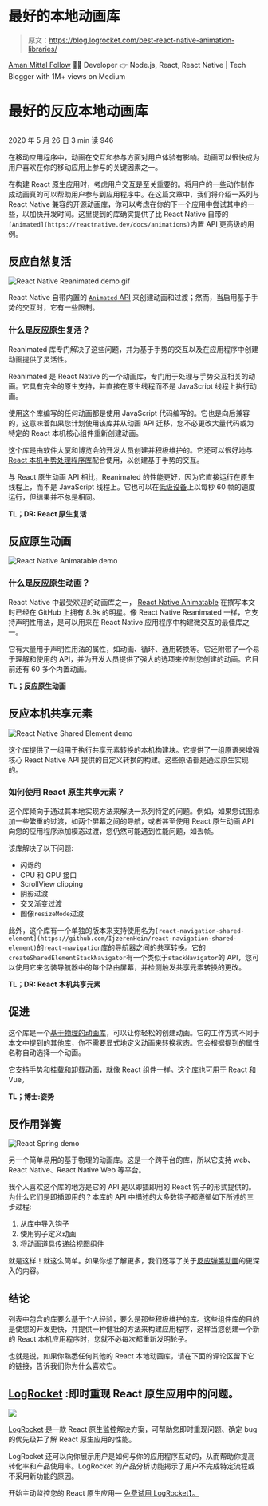 # 最好的本地动画库

> 原文：<https://blog.logrocket.com/best-react-native-animation-libraries/>

[Aman Mittal Follow](https://blog.logrocket.com/author/amanmittal/) 👨‍💻 Developer 👉 Node.js, React, React Native | Tech Blogger with 1M+ views on Medium

# 最好的反应本地动画库

## 

2020 年 5 月 26 日 3 min 读 946

在移动应用程序中，动画在交互和参与方面对用户体验有影响。动画可以很快成为用户喜欢在你的移动应用上参与的关键因素之一。

在构建 React 原生应用时，考虑用户交互是至关重要的。将用户的一些动作制作成动画真的可以帮助用户参与到应用程序中。在这篇文章中，我们将介绍一系列与 React Native 兼容的开源动画库，你可以考虑在你的下一个应用中尝试其中的一些，以加快开发时间。这里提到的库确实提供了比 React Native 自带的`[Animated](https://reactnative.dev/docs/animations)`内置 API 更高级的用例。

## 反应自然复活

![React Native Reanimated demo gif](img/33b5291dc8e161b11f66388cdda4d2aa.png)

React Native 自带内置的 [`Animated` API](https://reactnative.dev/docs/animations) 来创建动画和过渡；然而，当启用基于手势的交互时，它有一些限制。

### 什么是反应原生复活？

Reanimated 库专门解决了这些问题，并为基于手势的交互以及在应用程序中创建动画提供了灵活性。

Reanimated 是 React Native 的一个动画库，专门用于处理与手势交互相关的动画。它具有完全的原生支持，并直接在原生线程而不是 JavaScript 线程上执行动画。

使用这个库编写的任何动画都是使用 JavaScript 代码编写的。它也是向后兼容的，这意味着如果您计划使用该库并从动画 API 迁移，您不必更改大量代码或为特定的 React 本机核心组件重新创建动画。

这个库是由软件大厦和博览会的开发人员创建并积极维护的。它还可以很好地与 [React 本机手势处理程序库](https://software-mansion.github.io/react-native-gesture-handler/index.html)配合使用，以创建基于手势的交互。

与 React 原生动画 API 相比，Reanimated 的性能更好，因为它直接运行在原生线程上，而不是 JavaScript 线程上。它也可以在[低级设备](https://en.wikipedia.org/wiki/Feature_phone)上以每秒 60 帧的速度运行，但结果并不总是相同。

**TL；DR: React 原生复活**

## 反应原生动画

![React Native Animatable demo](img/24a78a0c41a298e20840b3f40b3b657c.png)

### 什么是反应原生动画？

React Native 中最受欢迎的动画库之一， [React Native Animatable](https://github.com/oblador/react-native-animatable) 在撰写本文时已经在 GitHub 上拥有 8.9k 的明星。像 React Native Reanimated 一样，它支持声明性用法，是可以用来在 React Native 应用程序中构建微交互的最佳库之一。

它有大量用于声明性用法的属性，如动画、循环、通用转换等。它还附带了一个易于理解和使用的 API，并为开发人员提供了强大的选项来控制您创建的动画。它目前还有 60 多个内置动画。

**TL；反应原生动画**

## 反应本机共享元素

![React Native Shared Element demo](img/c5e326c469ff075cb6afb5d474329895.png)

这个库提供了一组用于执行共享元素转换的本机构建块。它提供了一组原语来增强核心 React Native API 提供的自定义转换的构建。这些原语都是通过原生实现的。

### 如何使用 React 原生共享元素？

这个库倾向于通过其本地实现方法来解决一系列特定的问题。例如，如果您试图添加一些繁重的过渡，如两个屏幕之间的导航，或者甚至使用 React 原生动画 API 向您的应用程序添加模态过渡，您仍然可能遇到性能问题，如丢帧。

该库解决了以下问题:

*   闪烁的
*   CPU 和 GPU 接口
*   ScrollView clipping
*   阴影过渡
*   交叉渐变过渡
*   图像`resizeMode`过渡

此外，这个库有一个单独的版本来支持使用名为`[react-navigation-shared-element](https://github.com/IjzerenHein/react-navigation-shared-element)`的`react-navigation`库的导航器之间的共享转换。它的`createSharedElementStackNavigator`有一个类似于`stackNavigator`的 API，您可以使用它来包装导航器中的每个路由屏幕，并检测触发共享元素转换的更改。

**TL；DR: React 本机共享元素**

## 促进

这个库是一个[基于物理的动画库](https://blog.logrocket.com/physics-based-animations-react-renature/)，可以让你轻松的创建动画。它的工作方式不同于本文中提到的其他库，你不需要显式地定义动画来转换状态。它会根据提到的属性名称自动选择一个动画。

它支持手势和挂载和卸载动画，就像 React 组件一样。这个库也可用于 React 和 Vue。

**TL；博士:姿势**

## 反作用弹簧

![React Spring demo](img/d33e08ac3c6b8c215e3d0a6955b298e8.png)

另一个简单易用的基于物理的动画库。这是一个跨平台的库，所以它支持 web、React Native、React Native Web 等平台。

我个人喜欢这个库的地方是它的 API 是以即插即用的 React 钩子的形式提供的。为什么它们是即插即用的？本库的 API 中描述的大多数钩子都遵循如下所述的三步过程:

1.  从库中导入钩子
2.  使用钩子定义动画
3.  将动画道具传递给视图组件

就是这样！就这么简单。如果你想了解更多，我们还写了关于[反应弹簧动画](https://blog.logrocket.com/animations-with-react-spring/)的更深入的内容。

## 结论

列表中包含的库要么基于个人经验，要么是那些积极维护的库。这些组件库的目的是使您的开发更快，并提供一种健壮的方法来构建应用程序，这样当您创建一个新的 React 本机应用程序时，您就不必每次都重新发明轮子。

也就是说，如果你熟悉任何其他的 React 本地动画库，请在下面的评论区留下它的链接，告诉我们你为什么喜欢它。

## [LogRocket](https://lp.logrocket.com/blg/react-native-signup) :即时重现 React 原生应用中的问题。

[![](img/110055665562c1e02069b3698e6cc671.png)](https://lp.logrocket.com/blg/react-native-signup)

[LogRocket](https://lp.logrocket.com/blg/react-native-signup) 是一款 React 原生监控解决方案，可帮助您即时重现问题、确定 bug 的优先级并了解 React 原生应用的性能。

LogRocket 还可以向你展示用户是如何与你的应用程序互动的，从而帮助你提高转化率和产品使用率。LogRocket 的产品分析功能揭示了用户不完成特定流程或不采用新功能的原因。

开始主动监控您的 React 原生应用— [免费试用 LogRocket】。](https://lp.logrocket.com/blg/react-native-signup)